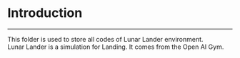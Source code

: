 # Introduction
------------------------------------------------
This folder is used to store all codes of Lunar Lander environment.  
Lunar Lander is a simulation for Landing. It comes from the Open AI Gym.
